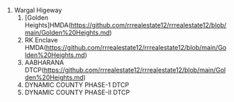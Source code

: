 1. Wargal Higeway
    1. [Golden Heights]HMDA(https://github.com/rrrealestate12/rrrealestate12/blob/main/Golden%20Heights.md)
    2. RK Enclave HMDA(https://github.com/rrrealestate12/rrrealestate12/blob/main/Golden%20Heights.md)
    3. AABHARANA DTCP(https://github.com/rrrealestate12/rrrealestate12/blob/main/Golden%20Heights.md)
    4. DYNAMIC COUNTY PHASE-1 DTCP
    5. DYNAMIC COUNTY PHASE-II DTCP
